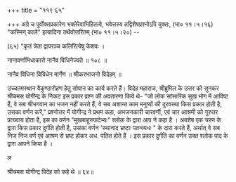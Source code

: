 +++
title = "११९ ६५"

+++
अग्रे च पूर्वोक्तप्रकारेण भक्तेरेवाभिहितत्वे, भवेत्तस्य तद्विशेषप्रश्नोऽपि युक्तः, (भा० ११।५।१६) "कस्मिन् काले" इत्यादिना तथैवोत्तरितम् (भा० ११।५।२०) -- 

(६५) "कृतं त्रेता द्वापरञ्च कलिरित्येषु केशवः । 

नानावर्णाभिधाकारो नानैव विधिनेज्यते ॥ १०८ ॥ 

नानैव विधिना विविधेन मार्गेण ॥ श्रीकरभाजनो विदेहम् ॥ 

उच्चतमस्थान वैकुण्ठारोहण हेतु सोपान का कार्य करते हैं। विदेह महाराज, श्रीब्रुमिल के उत्तर को सुनकर श्रीचमस योगीन्द्र के निकट इस प्रकार प्रश्न की अवतारणा किये थे- "जो लोक सांसारिक सुख भोग में आविष्ट हैं, वे सब श्रीभगवान का भजन नहीं करते हैं, वे सब अशान्त काम मनुष्यों की दुरवस्था किस प्रकार होती है, उसका वर्णन करें," प्रश्नोत्तर में योगीन्द्र ने प्रथम कहा, अभजनकारी चारवर्णी, एवं चार आश्रमी को गुरुतर प्रत्यवाय होता है, इस का वर्णन "मुखबाहूरुपादेभ्यः" श्लोक के द्वारा आप ने कहा है । अवशेष एक चरण के द्वारा किस प्रकार दुर्गति होती है, उसका वर्णन 'स्थानाद भ्रष्टाः पतन्त्यधः " के दारा करते हैं, अर्थात् वे सब निज निज वर्ण एवं आश्रम से भ्रष्ट होकर अध. पतित होते हैं । इस प्रकार दुर्गति का वर्णन उक्त श्लोक पाद के द्वारा आपने किया है । 

ल 

श्रीचमस योगीन्द्र विदेह को कहे थे ॥ ६४॥ 
